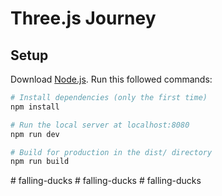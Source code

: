 # Three.js Journey

## Setup
Download [Node.js](https://nodejs.org/en/download/).
Run this followed commands:

``` bash
# Install dependencies (only the first time)
npm install

# Run the local server at localhost:8080
npm run dev

# Build for production in the dist/ directory
npm run build
```
#   f a l l i n g - d u c k s  
 #   f a l l i n g - d u c k s  
 #   f a l l i n g - d u c k s  
 